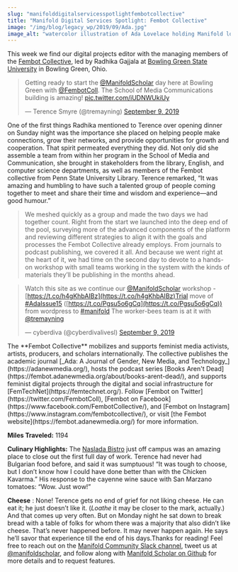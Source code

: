 ```yaml
---
slug: "manifolddigitalservicesspotlightfembotcollective"
title: "Manifold Digital Services Spotlight: Fembot Collective"
image: "/img/blog/legacy_wp/2019/09/Ada.jpg"
image_alt: "watercolor illustration of Ada Lovelace holding Manifold logo"
---
```


This week we find our digital projects editor with the managing members of the [Fembot Collective](https://fembot.adanewmedia.org/), led by Radhika Gajjala at [Bowling Green State University](https://www.bgsu.edu/) in Bowling Green, Ohio.


<!--truncate-->

> Getting ready to start the [@ManifoldScholar](https://twitter.com/ManifoldScholar?ref_src=twsrc%5Etfw) day here at Bowling Green with [@FembotColl](https://twitter.com/FembotColl?ref_src=twsrc%5Etfw). The School of Media Communications building is amazing! [pic.twitter.com/iUDNWUkiUy](https://t.co/iUDNWUkiUy)
>
> — Terence Smyre (@tremayning) [September 9, 2019](https://twitter.com/tremayning/status/1171039118039453696?ref_src=twsrc%5Etfw)

<script async="" src="https://platform.twitter.com/widgets.js" charset="utf-8"></script>One of the first things Radhika mentioned to Terence over opening dinner on Sunday night was the importance she placed on helping people make connections, grow their networks, and provide opportunities for growth and cooperation. That spirit permeated everything they did. Not only did she assemble a team from within her program in the School of Media and Communication, she brought in stakeholders from the library, English, and computer science departments, as well as members of the Fembot collective from Penn State University Library.&nbsp;Terence remarked, “It was amazing and humbling to have such a talented group of people coming together to meet and share their time and wisdom and experience—and good humour.”

> We meshed quickly as a group and made the two days we had together count. Right from the start we launched into the deep end of the pool, surveying more of the advanced components of the platform and reviewing different strategies to align it with the goals and processes the Fembot Collective already employs. From journals to podcast publishing, we covered it all. And because we went right at the heart of it, we had time on the second day to devote to a hands-on workshop with small teams working in the system with the kinds of materials they’ll be publishing in the months ahead.

> Watch this site as we continue our [@ManifoldScholar](https://twitter.com/ManifoldScholar?ref_src=twsrc%5Etfw) workshop - [https://t.co/h4gKhbAIBz](https://t.co/h4gKhbAIBz)Trial move of [#AdaIssue15](https://twitter.com/hashtag/AdaIssue15?src=hash&ref_src=twsrc%5Etfw) ([https://t.co/Pgsu5o6gCq](https://t.co/Pgsu5o6gCq)) from wordpress to [#manifold](https://twitter.com/hashtag/manifold?src=hash&ref_src=twsrc%5Etfw) The worker-bees team is at it with [@tremayning](https://twitter.com/tremayning?ref_src=twsrc%5Etfw)
>
> — cyberdiva (@cyberdivalivesl) [September 9, 2019](https://twitter.com/cyberdivalivesl/status/1171120007520014336?ref_src=twsrc%5Etfw)

<script async="" src="https://platform.twitter.com/widgets.js" charset="utf-8"></script>The **Fembot Collective** mobilizes and supports feminist media activists, artists, producers, and scholars internationally. The collective publishes the academic journal [_Ada: A Journal of Gender, New Media, and Technology_](https://adanewmedia.org/), hosts the podcast series [Books Aren't Dead](https://fembot.adanewmedia.org/about/books-arent-dead/), and supports feminist digital projects through the digital and social infrastructure for [FemTechNet](https://femtechnet.org/). Follow [Fembot on Twitter](https://twitter.com/FembotColl), [Fembot on Facebook](https://www.facebook.com/FembotCollective/), and [Fembot on Instagram](https://www.instagram.com/fembotcollective/), or visit [the Fembot website](https://fembot.adanewmedia.org/) for more information.

**Miles Traveled:** 1194

**Culinary Highlights:** The [Naslada Bistro](http://nasladabistro.com/) just off campus was an amazing place to close out the first full day of work. Terence had never had Bulgarian food before, and said it was sumptuous! “It was tough to choose, but I don’t know how I could have done better than with the Chicken Kavarma.” His response to the cayenne wine sauce with San Marzano tomatoes: “Wow. Just wow!”

**Cheese** : None! Terence gets no end of grief for not liking cheese. He can eat it; he just doesn’t like it. (_Loathe_ it may be closer to the mark, actually.) And that comes up very often. But on Monday night he sat down to break bread with a table of folks for whom there was a majority that also didn’t like cheese. That’s never happened before. It may never happen again. He says he’ll savor that experience till the end of his days.Thanks for reading! Feel free to reach out on the [Manifold Community Slack channel](https://manifold-slackin.herokuapp.com/), tweet us at [@manifoldscholar](https://twitter.com/ManifoldScholar), and follow along with [Manifold Scholar on Github](https://github.com/ManifoldScholar/manifold) for more details and to request features.

